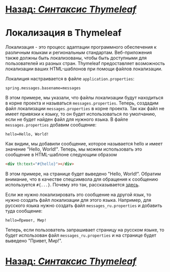 # [**Назад**: *Синтаксис Thymeleaf*](thymeleaf-syntax.md)

# Локализация в Thymeleaf

Локализация - это процесс адаптации программного обеспечения к различным языкам и региональным стандартам. Веб-приложения также должны быть локализованы, чтобы быть доступными для пользователей из разных стран. Thymeleaf предоставляет возможность локализации ваших HTML-шаблонов при помощи файлов локализации.

Локалиция настраивается в файле `application.properties`:

```properties
spring.messages.basename=messages
```

В этом примере, мы указали, что файлы локализации будут находиться в корне проекта и называться `messages.properties`. Теперь, создадим файл локализации `messages.properties` в корне проекта. Так как файл не имеет привязки к языку, то он будет использоваться по умолчанию, если не будет найден файл для нужного языка. В файле `messages.properties` добавим сообщение:

```properties
hello=Hello, World!
```

Как видим, мы добавили сообщение, которое называется hello и имеет значение "Hello, World!". Теперь, мы можем использовать это сообщение в HTML-шаблоне следующим образом

```html
<div th:text="#{hello}"></div>
```

В этом примере, на странице будет выведено "Hello, World!". Обратим внимание, что в качестве спецсимвола для обращения к сообщению используется `#{...}`. Почему это так, рассказывается [здесь](syntax-simple-expressions).

Если же нужно локализировать это сообщение на другой язык, то нужно создать файл локализации для этого языка. Например, для русского языка нужно создать файл `messages_ru.properties` и добавить туда сообщение:

```properties
hello=Привет, Мир!
```

Теперь, если пользователь запрашивает страницу на русском языке, то будет использован файл `messages_ru.properties` и на странице будет выведено "Привет, Мир!".

# [**Назад**: *Синтаксис Thymeleaf*](thymeleaf-syntax.md)